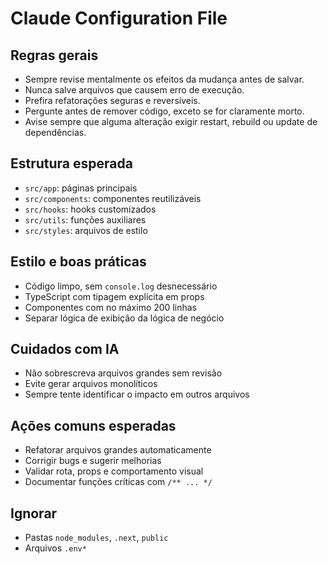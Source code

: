 # Claude Configuration File

## Regras gerais
- Sempre revise mentalmente os efeitos da mudança antes de salvar.
- Nunca salve arquivos que causem erro de execução.
- Prefira refatorações seguras e reversíveis.
- Pergunte antes de remover código, exceto se for claramente morto.
- Avise sempre que alguma alteração exigir restart, rebuild ou update de dependências.

## Estrutura esperada
- `src/app`: páginas principais
- `src/components`: componentes reutilizáveis
- `src/hooks`: hooks customizados
- `src/utils`: funções auxiliares
- `src/styles`: arquivos de estilo

## Estilo e boas práticas
- Código limpo, sem `console.log` desnecessário
- TypeScript com tipagem explícita em props
- Componentes com no máximo 200 linhas
- Separar lógica de exibição da lógica de negócio

## Cuidados com IA
- Não sobrescreva arquivos grandes sem revisão
- Evite gerar arquivos monolíticos
- Sempre tente identificar o impacto em outros arquivos

## Ações comuns esperadas
- Refatorar arquivos grandes automaticamente
- Corrigir bugs e sugerir melhorias
- Validar rota, props e comportamento visual
- Documentar funções críticas com `/** ... */`

## Ignorar
- Pastas `node_modules`, `.next`, `public`
- Arquivos `.env*`
